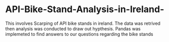 # API-Bike-Stand-Analysis-in-Ireland- 
This involves Scarping of API bike stands in ireland. The data was retrived then analysis was conducted to draw out hypthesis.
Pandas was implemeted to find answers to our questions regarding the bike stands 
